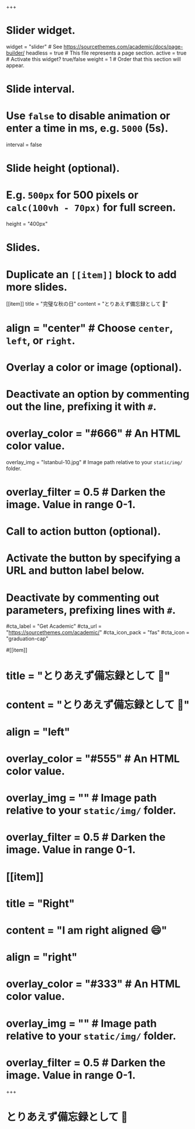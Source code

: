 +++
# Slider widget.
widget = "slider"  # See https://sourcethemes.com/academic/docs/page-builder/
headless = true  # This file represents a page section.
active = true  # Activate this widget? true/false
weight = 1  # Order that this section will appear.

# Slide interval.
# Use `false` to disable animation or enter a time in ms, e.g. `5000` (5s).
interval = false

# Slide height (optional).
# E.g. `500px` for 500 pixels or `calc(100vh - 70px)` for full screen.
height = "400px"

# Slides.
# Duplicate an `[[item]]` block to add more slides.
  [[item]]
title = "完璧な秋の日"
content = "とりあえず備忘録として :rocket:"
#  align = "center"  # Choose `center`, `left`, or `right`.

  # Overlay a color or image (optional).
  #   Deactivate an option by commenting out the line, prefixing it with `#`.
#  overlay_color = "#666"  # An HTML color value.
overlay_img = "Istanbul-10.jpg"  # Image path relative to your `static/img/` folder.
#  overlay_filter = 0.5  # Darken the image. Value in range 0-1.

  # Call to action button (optional).
  #   Activate the button by specifying a URL and button label below.
  #   Deactivate by commenting out parameters, prefixing lines with `#`.
  #cta_label = "Get Academic"
  #cta_url = "https://sourcethemes.com/academic/"
  #cta_icon_pack = "fas"
  #cta_icon = "graduation-cap"

 #[[item]]
 # title = "とりあえず備忘録として :rocket:"
  # content = "とりあえず備忘録として :rocket:"
  # align = "left"

  #  overlay_color = "#555"  # An HTML color value.
   # overlay_img = ""  # Image path relative to your `static/img/` folder.
   # overlay_filter = 0.5  # Darken the image. Value in range 0-1.

# [[item]]
   # title = "Right"
   # content = "I am right aligned :smile:"
   # align = "right"

  #  overlay_color = "#333"  # An HTML color value.
   # overlay_img = ""  # Image path relative to your `static/img/` folder.
   # overlay_filter = 0.5  # Darken the image. Value in range 0-1.
+++

# とりあえず備忘録として :rocket:
